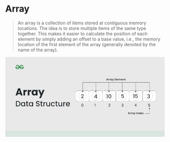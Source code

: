 # Array

> An array is a collection of items stored at contiguous memory locations. The idea is to store multiple items of the 
> same type together. This makes it easier to calculate the position of each element by simply adding an offset to a 
> base value, i.e., the memory location of the first element of the array (generally denoted by the name of the array).

![array](../src/array.png)

